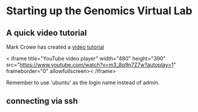 # Starting up the Genomics Virtual Lab

## A quick video tutorial

Mark Crowe has created a [video tutorial](https://www.youtube.com/watch?v=m3_8q9n7Z7w)

< iframe title="YouTube video player" width="480" height="390" src="https://www.youtube.com/watch?v=m3_8q9n7Z7w?autoplay=1" frameborder="0" allowfullscreen>< /iframe>

Remember to use 'ubuntu' as the login name instead of admin.

## connecting via ssh


